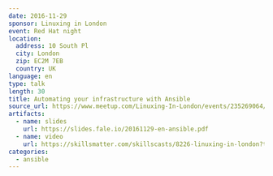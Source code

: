 ```yaml
---
date: 2016-11-29
sponsor: Linuxing in London
event: Red Hat night
location:
  address: 10 South Pl
  city: London
  zip: EC2M 7EB
  country: UK
language: en
type: talk
length: 30
title: Automating your infrastructure with Ansible
source_url: https://www.meetup.com/Linuxing-In-London/events/235269064/
artifacts:
  - name: slides
    url: https://slides.fale.io/20161129-en-ansible.pdf
  - name: video
    url: https://skillsmatter.com/skillscasts/8226-linuxing-in-london?tc=4091d1
categories:
  - ansible
---
```

